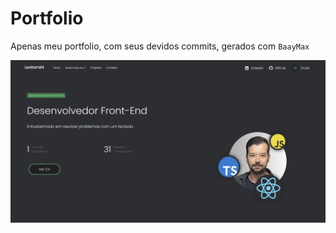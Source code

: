 # Portfolio

Apenas meu portfolio, com seus devidos commits, gerados com `BaayMax`

<img src="https://raw.githubusercontent.com/LeoRam84/portfolio-leo/main/data/imagens/projetos%20imgs/Foto%20Para%20Metatag.JPG?raw=true">
